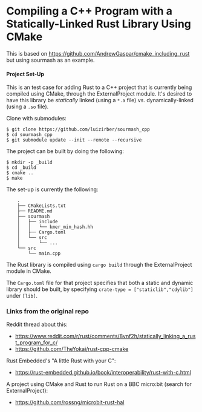 # Compiling a C++ Program with a Statically-Linked Rust Library Using CMake

This is based on https://github.com/AndrewGaspar/cmake_including_rust
but using sourmash as an example.
 
#### Project Set-Up

This is an test case for adding Rust to a C++ project that is currently being
compiled using CMake, through the ExternalProject module. It's desired to have
this library be *statically* linked (using a `*.a` file) vs. dynamically-linked (using a `.so` file).

Clone with submodules:
```
$ git clone https://github.com/luizirber/sourmash_cpp
$ cd sourmash_cpp
$ git submodule update --init --remote --recursive
```

The project can be built by doing the following:
```
$ mkdir -p _build 
$ cd _build 
$ cmake ..
$ make
```

The set-up is currently the following:
``` 
    .
    ├── CMakeLists.txt
    ├── README.md
    ├── sourmash
    │   ├── include
    │   │   └── kmer_min_hash.hh
    │   ├── Cargo.toml
    │   └── src
    │       └── ...
    └── src
        └── main.cpp
```

The Rust library is compiled using `cargo build` through the ExternalProject module in CMake.

The `Cargo.toml` file for that project specifies that both a static and dynamic library should be built,
by specifying `crate-type = ["staticlib","cdylib"]` under `[lib]`.

### Links from the original repo

Reddit thread about this:
- https://www.reddit.com/r/rust/comments/8vnf2h/statically_linking_a_rust_program_for_c/
- https://github.com/TheYokai/rust-cpp-cmake

Rust Embedded's "A little Rust with your C":
- https://rust-embedded.github.io/book/interoperability/rust-with-c.html

A project using CMake and Rust to run Rust on a BBC micro:bit (search for ExternalProject):
- https://github.com/rossng/microbit-rust-hal
